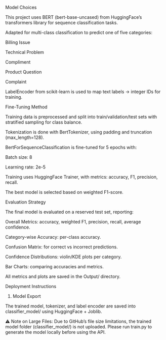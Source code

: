 Model Choices

This project uses BERT (bert-base-uncased) from HuggingFace’s transformers library for sequence classification tasks.

Adapted for multi-class classification to predict one of five categories:

Billing Issue

Technical Problem

Compliment

Product Question

Complaint

LabelEncoder from scikit-learn is used to map text labels → integer IDs for training.

Fine-Tuning Method

Training data is preprocessed and split into train/validation/test sets with stratified sampling for class balance.

Tokenization is done with BertTokenizer, using padding and truncation (max_length=128).

BertForSequenceClassification is fine-tuned for 5 epochs with:

Batch size: 8

Learning rate: 2e-5

Training uses HuggingFace Trainer, with metrics: accuracy, F1, precision, recall.

The best model is selected based on weighted F1-score.

Evaluation Strategy

The final model is evaluated on a reserved test set, reporting:

Overall Metrics: accuracy, weighted F1, precision, recall, average confidence.

Category-wise Accuracy: per-class accuracy.

Confusion Matrix: for correct vs incorrect predictions.

Confidence Distributions: violin/KDE plots per category.

Bar Charts: comparing accuracies and metrics.

All metrics and plots are saved in the Output/ directory.

Deployment Instructions
1. Model Export

The trained model, tokenizer, and label encoder are saved into classifier_model/ using HuggingFace + Joblib.

⚠ Note on Large Files:
Due to GitHub’s file size limitations, the trained model folder (classifier_model/) is not uploaded.
Please run train.py to generate the model locally before using the API.
